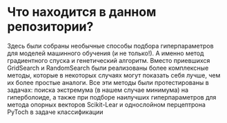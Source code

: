 # Что находится в данном репозитории?

Здесь были собраны необычные способы подбора гиперпараметров для моделей машинного обучения (и не только!). А именно метод градиентного спуска и генетический алгоритм. Вместо приевшихся GridSearch и RandomSearch были реализованы более комплексные методы, которые в некоторых случаях могут показать себя лучше, чем их более простые аналоги. Все эти методы были протестированы в задачах: поиска экстремума (в нашем случае минимума) на гиперболоиде, а также при подборе наилучших гиперпараметров для метода опорных векторов Scikit-Lear и однослойном перцептрона PyToch в задаче классификации

